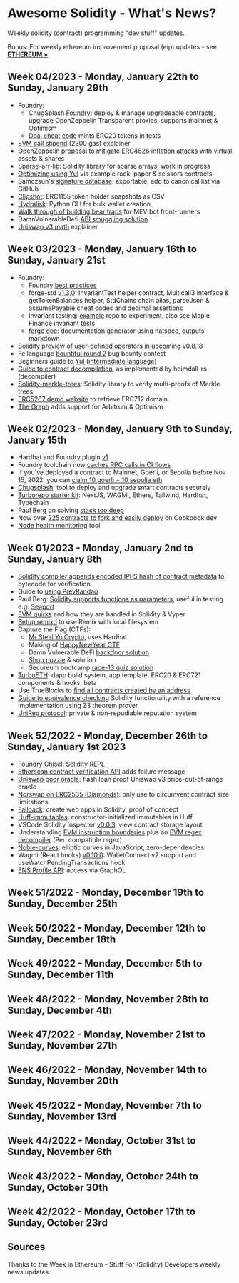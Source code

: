# Awesome Solidity - What's News?

Weekly solidity (contract) programming "dev stuff" updates.


Bonus: For weekly ethereum improvement proposal (eip) updates - see [**ETHEREUM »**](ETHEREUM.md)


<!--
https://weekinethereumnews.com/week-in-ethereum-news-january-28-2023/
-->

## Week 04/2023 - Monday, January 22th to Sunday, January 29th


- Foundry:
  - ChugSplash [Foundry](https://github.com/chugsplash/chugsplash-foundry#readme): deploy & manage upgradeable contracts, upgrade OpenZeppelin Transparent proxies, supports mainnet & Optimism
  - [Deal cheat code](https://twitter.com/paulrberg/status/1619059764180434944) mints ERC20 tokens in tests
- [EVM call stipend](https://twitter.com/wadealexc/status/1619030019803848704) (2300 gas) explainer
- OpenZeppelin [proposal to mitigate ERC4626 inflation attacks](https://ethereum-magicians.org/t/address-eip-4626-inflation-attacks-with-virtual-shares-and-assets/12677) with virtual assets & shares
- [Sparse-arr-lib](https://github.com/clabby/sparse-arr-lib#readme): Solidity library for sparse arrays, work in progress
- [Optimizing using Yul](https://medium.com/@MarqyMarq/using-yul-to-optimize-gas-costs-b4feccdb5172) via example rock, paper & scissors contracts
- Samczsun's [signature database](https://twitter.com/samczsun/status/1618161664624594945): exportable, add to canonical list via GitHub
- [Clipshot](https://clipshot.xyz/): ERC1155 token holder snapshots as CSV
- [Hydralisk](https://github.com/paulpierre/hydralisk#readme): Python CLI for bulk wallet creation
- [Walk through of building bear traps](https://paulbrower.codes/posts/bear-traps-in-the-dark-forest/) for MEV bot front-runners
- DamnVulnerableDefi [ABI smuggling solution](https://medium.com/@mattaereal/damnvulnerabledefi-abi-smuggling-challenge-walkthrough-plus-infographic-7098855d49a)
- [Uniswap v3 math](https://uniswap.org/blog/uniswap-v3-math-primer) explainer



<!--
https://weekinethereumnews.com/week-in-ethereum-news-january-21-2023/
-->

## Week 03/2023 - Monday, January 16th to Sunday, January 21st


- Foundry:
  - Foundry [best practices](https://twitter.com/msolomon44/status/1616072891820539904)
  - forge-std [v1.3.0](https://github.com/foundry-rs/forge-std/releases/tag/v1.3.0): InvariantTest helper contract, Multicall3 interface & getTokenBalances helper, StdChains chain alias, parseJson & assumePayable cheat codes and decimal assertions
  - Invariant testing: [example](https://github.com/lucas-manuel/invariant-example/#readme) repo to experiment, also see Maple Finance invariant tests
  - [forge doc](https://twitter.com/r_krasiuk/status/1615444642195202055): documentation generator using natspec, outputs markdown
- Solidity [preview of user-defined operators](https://forum.soliditylang.org/t/feature-preview-user-defined-operators/1435) in upcoming v0.8.18
- Fe language [bountiful round 2](https://blog.fe-lang.org/posts/bountiful-round-2/) bug bounty contest
- Beginners guide to [Yul (intermediate language)](https://medium.com/@markjonathas/beginners-guide-to-yul-12a0a18095ef)
- [Guide to contract decompilation](https://jbecker.dev/research/diving-into-decompilation/), as implemented by heimdall-rs (decompiler)
- [Solidity-merkle-trees](https://github.com/polytope-labs/solidity-merkle-trees#readme): Solidity library to verify multi-proofs of Merkle trees
- [ERC5267 demo website](https://eip5267.vercel.app/) to retrieve ERC712 domain
- [The Graph](https://twitter.com/graphprotocol/status/1615772852745027594) adds support for Arbitrum & Optimism


<!--
https://weekinethereumnews.com/week-in-ethereum-news-january-14-2023/
-->


## Week 02/2023 - Monday, January 9th to Sunday, January 15th


- Hardhat and Foundry plugin [v1](https://github.com/NomicFoundation/hardhat/releases/tag/%40nomicfoundation/hardhat-foundry%401.0.0)
- Foundry toolchain now [caches RPC calls in CI flows](https://github.com/foundry-rs/foundry-toolchain)
- If you've deployed a contract to Mainnet, Goerli, or Sepolia before Nov 15, 2022, you can [claim 10 goerli + 10 sepolia eth](https://grabteeth.xyz/)
- [Chugsplash](https://twitter.com/ChugSplash_io/status/1611598563301007360): tool to deploy and upgrade smart contracts securely
- [Turborepo starter kit](https://github.com/alexallah/ethereum-healthmon): NextJS, WAGMI, Ethers, Tailwind, Hardhat, Typechain
- Paul Berg on solving [stack too deep](https://twitter.com/PaulRBerg/status/1612043506545033218)
- Now over [225 contracts to fork and easily deploy](https://www.cookbook.dev/) on Cookbook.dev
- [Node health monitoring](https://github.com/alexallah/ethereum-healthmon) tool



<!--
https://weekinethereumnews.com/week-in-ethereum-news-january-7-2023/
 -->

## Week 01/2023 - Monday, January 2nd to Sunday, January 8th


- [Solidity compiler appends encoded IPFS hash of contract metadata](https://mirror.xyz/joenrv.eth/DdbK6GR-CkeYxHoU8sKl0AFYbGeQwZcvCM5Qvzipr0g) to bytecode for verification
- Guide to [using PrevRandao](https://soliditydeveloper.com/prevrandao)
- Paul Berg: [Solidity supports functions as parameters](https://twitter.com/paulrberg/status/1609917508223475712), useful in testing e.g. [Seaport](https://github.com/ProjectOpenSea/seaport/blob/1.2/test/foundry/FulfillOrderTest.t.sol#L64-L71)
- [EVM quirks](https://twitter.com/jtriley_eth/status/1609216690147020803) and how they are handled in Solidity & Vyper
- [Setup remixd](https://jamesbachini.com/remixd-tutorial/) to use Remix with local filesystem
- Capture the Flag (CTFs):
  - [Mr Steal Yo Crypto](https://mrstealyocrypto.xyz/), uses Hardhat
  - Making of [HappyNewYear CTF](https://mirror.xyz/vicnaum.eth/reNCgNs7e0rDNx7h8Yt0a9xbS7wFss4950Dl8tYr2kY)
  - Damn Vulnerable DeFi [backdoor solution](https://stermi.xyz/blog/damn-vulnerable-defi-challenge-11-solution-backdoor)
  - [Shop puzzle](https://twitter.com/0xCygaar/status/1610114831000170496) & solution
  - Secureum bootcamp [race-13 quiz solution](https://ventral.digital/posts/2023/1/3/race-13-of-the-secureum-bootcamp-epoch)
- [TurboETH](https://twitter.com/KamesGeraghty/status/1609872647965261825): dapp build system, app template, ERC20 & ERC721 components & hooks, beta
- Use TrueBlocks to [find all contracts created by an address](https://tjayrush.medium.com/recipe-factories-ce78fa4c5f5b)
- [Guide to equivalence checking](https://www.truscova.com/blog_article_2.php) Solidity functionality with a reference implementation using Z3 theorem prover
- [UniRep protocol](https://mirror.xyz/privacy-scaling-explorations.eth/FCVVfy-TQ6R7_wavKj1lCr5dd1zqRvwjnDOYRM5NtsE): private & non-repudiable reputation system


<!--
https://weekinethereumnews.com/week-in-ethereum-news-december-31-2022/
-->

## Week 52/2022 - Monday, December 26th to Sunday, January 1st 2023


- Foundry [Chisel](https://github.com/foundry-rs/foundry/tree/master/chisel#readme): Solidity REPL
- [Etherscan contract verification API](https://twitter.com/etherscan/status/1608796718677753858) adds failure message
- [Uniswap poor oracle](https://github.com/timeless-fi/uniswap-poor-oracle#readme): flash loan proof Uniswap v3 price-out-of-range oracle
- [Norswap on ERC2535 (Diamonds)](https://twitter.com/norswap/status/1607425088491753472): only use to circumvent contract size limitations
- [Fallback](https://github.com/nathanhleung/fallback#readme): create web apps in Solidity, proof of concept
- [Huff-immutables](https://github.com/vicnaum/huff-immutables#readme): constructor-initialized immutables in Huff
- VSCode Solidity Inspector [v0.0.3](https://github.com/PraneshASP/vscode-solidity-inspector/releases/tag/v0.0.3): view contract storage layout
- Understanding [EVM instruction boundaries](https://mirror.xyz/vicnaum.eth/zJX21EV6bjrPcL_8fnI-0zoChvBw-ZscbL7S7inroro) plus an [EVM regex decompiler](https://gist.github.com/vicnaum/492d9ccfb66dc0f50b1fd8f99239f6a7) (Perl compatible regex)
- [Noble-curves](https://github.com/paulmillr/noble-curves#readme): elliptic curves in JavaScript, zero-dependencies
- Wagmi (React hooks) [v0.10.0](https://github.com/wagmi-dev/wagmi/releases/tag/wagmi%400.10.0): WalletConnect v2 support and useWatchPendingTransactions hook
- [ENS Profile API](https://blog.indexing.co/posts/6xGR3GSQ2lY5Lpo0WRWJlqMutSt241RxdOsDg_ABXRo): access via GraphQL




<!--
https://weekinethereumnews.com/week-in-ethereum-news-december-24-2022/
-->

## Week 51/2022 - Monday, December 19th to Sunday, December 25th



## Week 50/2022 - Monday, December 12th to Sunday, December 18th


## Week 49/2022 - Monday, December 5th to Sunday, December 11th


## Week 48/2022 - Monday, November 28th to Sunday, December 4th


## Week 47/2022 - Monday, November 21st to Sunday, November 27th


## Week 46/2022 - Monday, November 14th to Sunday, November 20th


## Week 45/2022 -  Monday, November 7th to Sunday, November 13rd


## Week 44/2022 - Monday, October 31st to Sunday, November 6th


## Week 43/2022 - Monday, October 24th to Sunday, October 30th


## Week 42/2022 - Monday, October 17th to Sunday, October 23rd







## Sources

Thanks to the Week in Ethereum - Stuff For (Solidity) Developers
weekly news updates.



